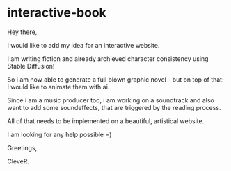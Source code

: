 # interactive-book

Hey there,

I would like to add my idea for an interactive website. 

I am writing fiction and already archieved character consistency using Stable Diffusion!

So i am now able to generate a full blown graphic novel - but on top of that: I would like to animate them with ai.

Since i am a music producer too, i am working on a soundtrack and also want to add some soundeffects, that are triggered by the reading process.

All of that needs to be implemented on a beautiful, artistical website.

I am looking for any help possible =)

Greetings, 

CleveR.
